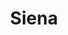 ---
title: Siena
date: 
draft: false

# descripcion
description : Aro de plata con piedra cubic

materials: Plata 925

color: Multicolor

dimensions: 0,5cm x 0,7cm

code: 01-16-0330

type: "Aros"

categories: []

price: $6.110,00

price_eftvo: $5.190,00

# Images
# first image will be shown in the product page
images:
  # - image: "images/path_to_image"
  # La ubicacion de las imagenes es imagenes/Aros/Aros.Cubic/01-16-0330-siena
  - image: "./images/aros/cubic/01-16-0330-rombo-chico-multicolor_a.JPG"
  - image: "./images/aros/cubic/01-16-0330-rombo-chico-multicolor_b.JPG"
---